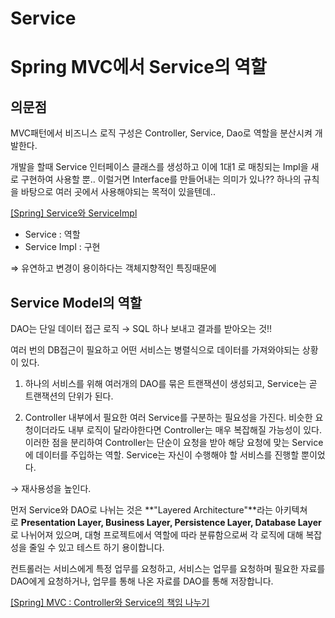 # Service

# Spring MVC에서 Service의 역할

## 의문점

MVC패턴에서 비즈니스 로직 구성은 Controller, Service, Dao로 역할을 분산시켜 개발한다.

개발을 할때 Service 인터페이스 클래스를 생성하고 이에 1대1 로 매칭되는 Impl을 새로 구현하여 사용할 뿐.. 이럴거면 Interface를 만들어내는 의미가 있나?? 하나의 규칙을 바탕으로 여러 곳에서 사용해야되는 목적이 있을텐데..

[[Spring] Service와 ServiceImpl](https://itzjamie96.github.io/2021/01/24/spring-service-and-serviceimpl/)

- Service : 역할
- Service Impl : 구현

⇒ 유연하고 변경이 용이하다는 객체지향적인 특징때문에

## Service Model의 역할

DAO는 단일 데이터 접근 로직 → SQL 하나 보내고 결과를 받아오는 것!!

여러 번의 DB접근이 필요하고 어떤 서비스는 병렬식으로 데이터를 가져와야되는 상황이 있다.

1. 하나의 서비스를 위해 여러개의 DAO를 묶은 트랜잭션이 생성되고, Service는 곧 트랜잭션의 단위가 된다.

1. Controller 내부에서 필요한 여러 Service를 구분하는 필요성을 가진다. 비슷한 요청이더라도 내부 로직이 달라야한다면 Controller는 매우 복잡해질 가능성이 있다. 이러한 점을 분리하여 Controller는 단순이 요청을 받아 해당 요청에 맞는 Service에 데이터를 주입하는 역할. Service는 자신이 수행해야 할 서비스를 진행할 뿐이었다.

→ 재사용성을 높인다.

먼저 Service와 DAO로 나뉘는 것은 **"Layered Architecture"**라는 아키텍쳐로 **Presentation Layer, Business Layer, Persistence Layer, Database Layer**로 나뉘어져 있으며, 대형 프로젝트에서 역할에 따라 분류함으로써 각 로직에 대해 복잡성을 줄일 수 있고 테스트 하기 용이합니다.

컨트롤러는 서비스에게 특정 업무를 요청하고, 서비스는 업무를 요청하며 필요한 자료를 DAO에게 요청하거나, 업무를 통해 나온 자료를 DAO를 통해 저장합니다.

[[Spring] MVC : Controller와 Service의 책임 나누기](https://umbum.dev/1066)